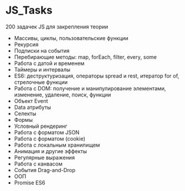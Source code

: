 # JS_Tasks
200 задачек JS для закрепления теории
- Массивы, циклы, пользовательские функции
- Рекурсия
- Подписки на события
- Перебирающие методы: map, forEach, filter, every, some
- Работа с датой и временем 
- Таймеры и интервалы
- ES6: деструктуризация, операторы spread и rest, итератор for of, стрелочные функции 
- Работа с DOM: получение и манипулирование элементами, изменение, удаление, поиск, функции
- Объект Event
- Data атрибуты
- Селекты
- Формы
- Условный рендеринг
- Работа с форматом JSON
- Работа с форматом (cookie)
- Работа с локальным хранилищем
- Анимация и другие эффекты
- Регулярные выражения
- Работа с канвасом
- События Drag-and-Drop
- ООП
- Promise ES6
